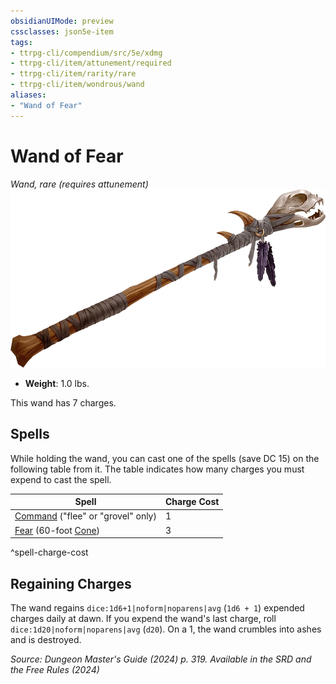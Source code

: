 ```yaml
---
obsidianUIMode: preview
cssclasses: json5e-item
tags:
- ttrpg-cli/compendium/src/5e/xdmg
- ttrpg-cli/item/attunement/required
- ttrpg-cli/item/rarity/rare
- ttrpg-cli/item/wondrous/wand
aliases: 
- "Wand of Fear"
---
```

# Wand of Fear
*Wand, rare (requires attunement)*  
![](Інструменти%20ДМ/CLI/items/img/wand-of-fear.webp#right)

- **Weight**: 1.0 lbs.

This wand has 7 charges.

## Spells

While holding the wand, you can cast one of the spells (save DC 15) on the following table from it. The table indicates how many charges you must expend to cast the spell.

| Spell | Charge Cost |
|-------|-------------|
| [Command](Інструменти%20ДМ/CLI/spells/command-xphb.md) ("flee" or "grovel" only) | 1 |
| [Fear](Інструменти%20ДМ/CLI/spells/fear-xphb.md) (60-foot [Cone](Інструменти%20ДМ/CLI/rules/variant-rules/cone-area-of-effect-xphb.md)) | 3 |
^spell-charge-cost

## Regaining Charges

The wand regains `dice:1d6+1|noform|noparens|avg` (`1d6 + 1`) expended charges daily at dawn. If you expend the wand's last charge, roll `dice:1d20|noform|noparens|avg` (`d20`). On a 1, the wand crumbles into ashes and is destroyed.

*Source: Dungeon Master's Guide (2024) p. 319. Available in the <span title='Systems Reference Document (5.2)'>SRD</span> and the Free Rules (2024)*
